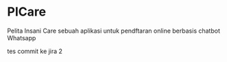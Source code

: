 # PICare
Pelita Insani Care sebuah aplikasi untuk pendftaran online berbasis chatbot Whatsapp

tes commit ke jira 2
